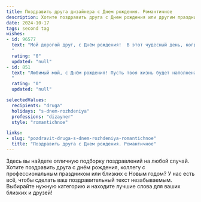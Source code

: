 ```yaml
---
title: Поздравить друга дизайнера c Днем рождения. Романтичное
description: Хотите поздравить друга c Днем рождения или другим праздником? Наш ИИ создаст незабываемое поздравление, а вы обязательно выделитесь среди других.  
date: 2024-10-17
tags: second tag
wishes:
- id: 96577
  text: "Мой дорогой друг, с Днём рождения!  В этот чудесный день, когда мир наполнен светом твоей яркой индивидуальности, я хочу пожелать тебе бесконечного вдохновения,  чтобы твои дизайнерские творения  продолжали очаровывать и радовать всех вокруг, как очаровываешь ты меня. Пусть твоя жизнь будет столь же прекрасна и гармонична, как лучшие из твоих работ,  наполненная любовью, счастьем и творческим полетом.  Ты – настоящий художник жизни, и я бесконечно рад быть частью твоей прекрасной палитры.
  "
  rating: "0"
  updated: "null"
- id: 851
  text: "Любимый мой, с Днём рождения! Пусть твоя жизнь будет наполнена яркими красками вдохновения, как палитра талантливого художника. Желаю тебе бесконечного потока творческих идей, головокружительных успехов и безграничной любви, которая будет согревать твое сердце.
  "
  rating: "0"
  updated: "null"

selectedValues:
  recipients: "druga"
  holidays: "s-dnem-rozhdeniya"
  professions: "dizayner"
  style: "romantichnoe"

links:
- slug: "pozdravit-druga-s-dnem-rozhdeniya-romantichnoe"
  title: "Поздравить друга c Днем рождения. Романтичное"
---
```


Здесь вы найдете отличную подборку поздравлений на любой случай.
Хотите поздравить друга с днём рождения, коллегу с профессиональным праздником или близких с Новым годом? У нас есть всё, чтобы сделать ваш поздравительный текст незабываемым. Выбирайте нужную категорию и находите лучшие слова для ваших близких и друзей!
